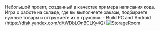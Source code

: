 Небольшой проект, созданный в качестве примера написания кода. Игра о работе на складе, где вы выполняете заказы, подбираете нужные товары и отгружаете их в грузовик. - Build PC and Android (https://disk.yandex.com/d/tWDbLOnBCLKy4Q)
![StorageRoom](https://github.com/user-attachments/assets/ac59655d-d674-408a-a143-543c90283eb3)
